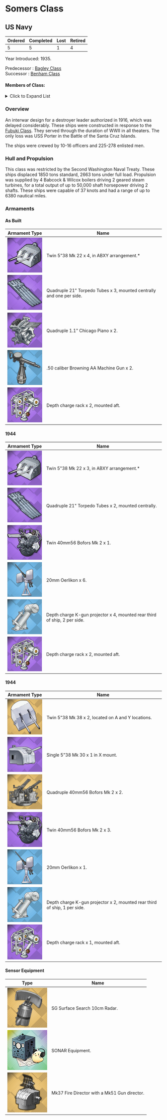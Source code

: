 # Somers Class
## US Navy

Ordered | Completed | Lost | Retired
 ------ | ------ | ------ | ------ 
5 | 5 | 1 | 4 <br/>
 
Year Introduced: 1935. <br/>
 
Predecessor : [Bagley Class](/History/BagleyClass.md) <br/>
Successor : [Benham Class](/History/BenhamClass.md) <br/>

#### Members of Class: <br/>

<details>
	<summary>Click to Expand List</summary>
	
Icon | Name | Hull Number | Present
| ------ | ------ | ------ |  ------ |
![UnknownBB](/Icons/Ship/UnknownDD.png) | Somers | DD-381 | No <br/>
![UnknownBB](/Icons/Ship/UnknownDD.png) | Warrington | DD-383 | No <br/>
![UnknownBB](/Icons/Ship/UnknownDD.png) | Sampson | DD-394 | No <br/>
![UnknownBB](/Icons/Ship/UnknownDD.png) | Davis | DD-395 | No <br/>
![UnknownBB](/Icons/Ship/UnknownDD.png) | Jouett | DD-396 | No <br/>

</details>

### Overview

An interwar design for a destroyer leader authorized in 1916, which was delayed considerably. These ships were constructed in response to the [Fubuki Class](/History/FubukiClass.md). They served through the duration of WWII in all theaters. The only loss was USS Porter in the Battle of the Santa Cruz Islands.

The ships were crewed by 10-16 officers and 225-278 enlisted men. <br/>

### Hull and Propulsion

This class was restricted by the Second Washington Naval Treaty. These ships displaced 1850 tons standard, 2663 tons under full load. Propulsion was supplied by 4 Babcock & Wilcox boilers driving 2 geared steam turbines, for a total output of up to 50,000 shaft horsepower driving 2 shafts. These ships were capable of 37 knots and had a range of up to 6380 nautical miles.

### Armaments

#### As Built

Armament Type | Name |
 ------ | ------ |
![5in38Mk32](/Icons/Equipment/Guns/DD/5in38Mk32.png) | Twin 5"38 Mk 22 x 4, in ABXY arrangement.*
![Quadruple21in](/Icons/Equipment/Torpedo/Surface/21inQuadrupleUSN.png) | Quadruple 21" Torpedo Tubes x 3, mounted centrally and one per side.
![Quad28mm](/Icons/Equipment/AA/Quad1in.png) | Quadruple 1.1" Chicago Piano x 2.
![0.5inAAMG](/Icons/Equipment/AA/0.5inAAMG.png) | .50 caliber Browning AA Machine Gun x 2.
![ImprovedDC](/Icons/Equipment/Auxiliary/ImprovedDepthCharge.png) | Depth charge rack x 2, mounted aft. <br/>

#### 1944

Armament Type | Name |
 ------ | ------ |
![5in38Mk32](/Icons/Equipment/Guns/DD/5in38Mk32.png) | Twin 5"38 Mk 22 x 3, in ABXY arrangement.*
![Quadruple21in](/Icons/Equipment/Torpedo/Surface/21inQuadrupleUSN.png) | Quadruple 21" Torpedo Tubes x 2, mounted centrally.
![Twin40mmBofors](/Icons/Equipment/AA/Twin40mmUSN.png) | Twin 40mm56 Bofors Mk 2 x 1.
![20mmOerlikon](/Icons/Equipment/AA/20mmOerlikon.png) | 20mm Oerlikon x 6.
![DC](/Icons/Equipment/Auxiliary/DepthCharge.png) | Depth charge K-gun projector x 4, mounted rear third of ship, 2 per side.
![ImprovedDC](/Icons/Equipment/Auxiliary/ImprovedDepthCharge.png) | Depth charge rack x 2, mounted aft. <br/>

#### 1944

Armament Type | Name |
 ------ | ------ |
 ![Twin5in38](/Icons/Equipment/Guns/DD/5in38Mk38.png) | Twin 5"38 Mk 38 x 2, located on A and Y locations.
 ![Single5in38](/Icons/Equipment/Guns/DD/5in38.png) | Single 5"38 Mk 30 x 1 in X mount.
 ![Quad40mmBofors](/Icons/Equipment/AA/Quad40mmUSN.png) | Quadruple 40mm56 Bofors Mk 2 x 2.
![Twin40mmBofors](/Icons/Equipment/AA/Twin40mmUSN.png) | Twin 40mm56 Bofors Mk 2 x 3.
![20mmOerlikon](/Icons/Equipment/AA/20mmOerlikon.png) | 20mm Oerlikon x 1.
![DC](/Icons/Equipment/Auxiliary/DepthCharge.png) | Depth charge K-gun projector x 2, mounted rear third of ship, 1 per side.
![ImprovedDC](/Icons/Equipment/Auxiliary/ImprovedDepthCharge.png) | Depth charge rack x 1, mounted aft. <br/>

#### Sensor Equipment

Type | Name |
 ------ | ------ |
![SGRadar](/Icons/Equipment/Auxiliary/SGRadar.png) | SG Surface Search 10cm Radar. <br/>
![OldSonar](/Icons/Equipment/Auxiliary/OldSonar.png) | SONAR Equipment. <br/>
![Mk33](/Icons/Equipment/Auxiliary/Mk33FireDirector.png) | Mk37 Fire Director with a Mk51 Gun director. <br/>